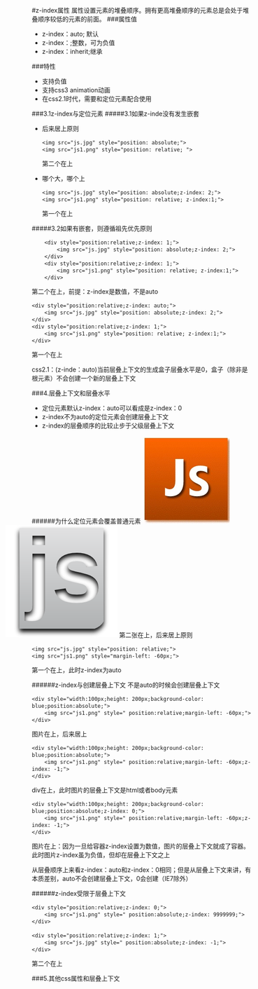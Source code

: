 #z-index属性
属性设置元素的堆叠顺序。拥有更高堆叠顺序的元素总是会处于堆叠顺序较低的元素的前面。
###属性值
* z-index：auto;	默认
* z-index：<integer>;整数，可为负值
* z-index：inherit;继承

###特性
* 支持负值
* 支持css3 animation动画
* 在css2.1时代，需要和定位元素配合使用

###3.1z-index与定位元素
#####3.1如果z-inde没有发生嵌套
*	后来居上原则

		<img src="js.jpg" style="position: absolute;">
		<img src="js1.png" style="position: relative; ">
	第二个在上
*	哪个大，哪个上

		<img src="js.jpg" style="position: absolute;z-index: 2;">
		<img src="js1.png" style="position: relative; z-index:1;">
	第一个在上

#####3.2如果有嵌套，则遵循祖先优先原则

		<div style="position:relative;z-index: 1;">
			<img src="js.jpg" style="position: absolute;z-index: 2;">
		</div>
		<div style="position:relative;z-index: 1;">
			<img src="js1.png" style="position: relative; z-index:1;">
		</div>

第二个在上，前提：z-index是数值，不是auto

	<div style="position:relative;z-index: auto;">
		<img src="js.jpg" style="position: absolute;z-index: 2;">
	</div>
	<div style="position:relative;z-index: 1;">
		<img src="js1.png" style="position: relative; z-index:1;">
	</div>
第一个在上

css2.1：(z-inde：auto)当前层叠上下文的生成盒子层叠水平是0，盒子（除非是根元素）不会创建一个新的层叠上下文

###4.层叠上下文和层叠水平
* 定位元素默认z-index：auto可以看成是z-index：0
* z-index不为auto的定位元素会创建层叠上下文
* z-index的层叠顺序的比较止步于父级层叠上下文

######为什么定位元素会覆盖普通元素
	<img src="js.jpg" >
	<img src="js1.png" style="margin-left: -60px;">
第二张在上，后来居上原则

	<img src="js.jpg" style="position: relative;">
	<img src="js1.png" style="margin-left: -60px;">
第一个在上，此时z-index为auto

######z-index与创建层叠上下文
不是auto的时候会创建层叠上下文

	<div style="width:100px;height: 200px;background-color: blue;position:absolute;">
		<img src="js1.png" style=" position:relative;margin-left: -60px;">
	</div>
图片在上，后来居上

	<div style="width:100px;height: 200px;background-color: blue;position:absolute;">
		<img src="js1.png" style=" position:relative;margin-left: -60px;z-index: -1;">
	</div>
div在上，此时图片的层叠上下文是html或者body元素

	<div style="width:100px;height: 200px;background-color: blue;position:absolute;z-index: 0;">
		<img src="js1.png" style=" position:relative;margin-left: -60px;z-index: -1;">
	</div>
图片在上：因为一旦给容器z-index设置为数值，图片的层叠上下文就成了容器。此时图片z-index虽为负值，但却在层叠上下文之上

从层叠顺序上来看z-index：auto和z-index：0相同；但是从层叠上下文来讲，有本质差别，auto不会创建层叠上下文，0会创建（IE7除外）

######z-index受限于层叠上下文

	<div style="position:relative;z-index: 0;">
		<img src="js1.png" style=" position:absolute;z-index: 9999999;">
	</div>
	
	<div style="position:relative;z-index: 1;">
		<img src="js.jpg" style=" position:absolute;z-index: -1;">
	</div>

第二个在上

###5.其他css属性和层叠上下文


